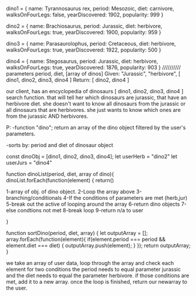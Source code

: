 dino1 = { 
  name: Tyrannosaurus rex,
  period: Mesozoic,
  diet: carnivore,
  walksOnFourLegs: false,
  yearDiscovered: 1902,
  popularity: 999
}

dino2 = { 
  name: Brachiosaurus,
  period: Jurassic,
  diet: herbivore,
  walksOnFourLegs: true,
  yearDiscovered: 1900,
  popularity: 959
}

dino3 = { 
  name: Parasaurolophus,
  period: Cretaceous,
  diet: herbivore,
  walksOnFourLegs: true,
  yearDiscovered: 1922,
  popularity: 500
}

dino4 = { 
  name: Stegosaurus,
  period: Jurassic,
  diet: herbivore,
  walksOnFourLegs: true,
  yearDiscovered: 1876,
  popularity: 903
}
//////////
parameters period, diet, [array of dinos]
Given: "Jurassic", "herbivore", [ dino1, dino2, dino3, dino4 ]
Return: [ dino2, dino4 ]

our client, has an encyclopedia of dinosaurs [ dino1, dino2, dino3, dino4 ]
search function. that will tell her which dinosaurs are jurassic, that have an herbivore diet.
she doesn't want to know all dinosaurs from the jurassic
or all dinosaurs that are herbivores.
she just wants to know which ones are from the jurassic AND herbivores.



P:
-function "dino"; return an array of the dino object filtered by the user's parameters.

-sorts by: period and diet of dinosaur object


const dinoObj = [dino1, dino2, dino3, dino4];
let userHerb = "dino2" 
let userJurs = "dino4"

function dinoList(period, diet, array of dino){
dinoList.forEach(function(element) {
  return() 

1-array of obj. of dino object.
2-Loop the array above
3-branching/conditionals
4-If the conditions of parameters are met (herb,jur)
5-break out the active of looping around the array
6-return dino objects
7-else condtions not met
8-break loop
9-return n/a to user 

}

function sortDino(period, diet, array) {
  let outputArray = [];
  array.forEach(function(element){
    if(element.period === period && element.diet === diet) {
      outputArray.push(element);
    }
  });
  return outputArray;
}

we take an array of user data, loop through the array and check each element for two conditions the period needs to equal parameter jurassic and the diet needs to equal the parameter herbivore. if those conditions are met, add it to a new array. once the loop is finished, return our newarray to the user.



